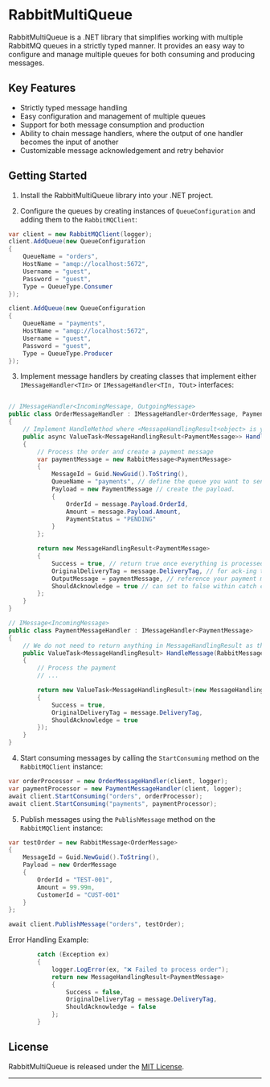 # RabbitMultiQueue

RabbitMultiQueue is a .NET library that simplifies working with multiple RabbitMQ queues in a strictly typed manner. It provides an easy way to configure and manage multiple queues for both consuming and producing messages.

## Key Features

- Strictly typed message handling
- Easy configuration and management of multiple queues
- Support for both message consumption and production
- Ability to chain message handlers, where the output of one handler becomes the input of another
- Customizable message acknowledgement and retry behavior

## Getting Started

1. Install the RabbitMultiQueue library into your .NET project.

2. Configure the queues by creating instances of `QueueConfiguration` and adding them to the `RabbitMQClient`:

```csharp
var client = new RabbitMQClient(logger);
client.AddQueue(new QueueConfiguration 
{
    QueueName = "orders",
    HostName = "amqp://localhost:5672",
    Username = "guest",
    Password = "guest",
    Type = QueueType.Consumer
});

client.AddQueue(new QueueConfiguration
{
    QueueName = "payments",
    HostName = "amqp://localhost:5672",
    Username = "guest", 
    Password = "guest",
    Type = QueueType.Producer
});
```

3. Implement message handlers by creating classes that implement either `IMessageHandler<TIn>` or `IMessageHandler<TIn, TOut>` interfaces:

```csharp

// IMessageHandler<IncomingMessage, OutgoingMessage> 
public class OrderMessageHandler : IMessageHandler<OrderMessage, PaymentMessage>
{
    // Implement HandleMethod where <MessageHandlingResult<object> is your outgoing and RabbitMessage<object> is your incoming. 
    public async ValueTask<MessageHandlingResult<PaymentMessage>> HandleMessage(RabbitMessage<OrderMessage> message)
    {
        // Process the order and create a payment message
        var paymentMessage = new RabbitMessage<PaymentMessage>
        {
            MessageId = Guid.NewGuid().ToString(),
            QueueName = "payments", // define the queue you want to send to. 
            Payload = new PaymentMessage // create the payload. 
            {
                OrderId = message.Payload.OrderId,
                Amount = message.Payload.Amount,
                PaymentStatus = "PENDING"
            }
        };

        return new MessageHandlingResult<PaymentMessage>
        {
            Success = true, // return true once everything is processed in your handler, if not within the catch clause you may return success was false. 
            OriginalDeliveryTag = message.DeliveryTag, // for ack-ing the deliveryTag. 
            OutputMessage = paymentMessage, // reference your payment message here for sending
            ShouldAcknowledge = true // can set to false within catch clause for reprocessing. 
        };
    }
}

// IMessage<IncomingMessage> 
public class PaymentMessageHandler : IMessageHandler<PaymentMessage>
{
    // We do not need to return anything in MessageHandlingResult as this will no longer send anything back.
    public ValueTask<MessageHandlingResult> HandleMessage(RabbitMessage<PaymentMessage> message)
    {
        // Process the payment
        // ...

        return new ValueTask<MessageHandlingResult>(new MessageHandlingResult
        {
            Success = true,
            OriginalDeliveryTag = message.DeliveryTag,
            ShouldAcknowledge = true
        });
    }
}
```

4. Start consuming messages by calling the `StartConsuming` method on the `RabbitMQClient` instance:

```csharp
var orderProcessor = new OrderMessageHandler(client, logger);
var paymentProcessor = new PaymentMessageHandler(client, logger); 
await client.StartConsuming("orders", orderProcessor);
await client.StartConsuming("payments", paymentProcessor);
```

5. Publish messages using the `PublishMessage` method on the `RabbitMQClient` instance:

```csharp
var testOrder = new RabbitMessage<OrderMessage>
{
    MessageId = Guid.NewGuid().ToString(),
    Payload = new OrderMessage
    {
        OrderId = "TEST-001",
        Amount = 99.99m,
        CustomerId = "CUST-001"
    }
};

await client.PublishMessage("orders", testOrder);
```

Error Handling Example: 
```cs
        catch (Exception ex)
        {
            logger.LogError(ex, "❌ Failed to process order");
            return new MessageHandlingResult<PaymentMessage>
            {
                Success = false,
                OriginalDeliveryTag = message.DeliveryTag,
                ShouldAcknowledge = false
            };
        }
```

## License

RabbitMultiQueue is released under the [MIT License](https://opensource.org/licenses/MIT).

---
